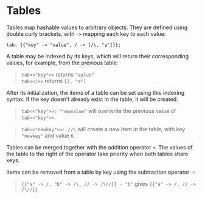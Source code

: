 # Tables

Tables map hashable values to arbitrary objects.
They are defined using double curly brackets, with `->` mapping each key to
each value:

```sm
tab: {{"key" -> "value", / -> [/\, "a"]}};
```

A table may be indexed by its keys, which will return their corresponding
values, for example, from the previous table:

> `tab<<"key">>` returns `"value"`  
> <code>tab&lt;&lt;/&gt;&gt;</code> returns `[2, "a"]`

After its initialization, the items of a table can be set using this indexing
syntax. If the key doesn't already exist in the table, it will be created.

> `tab<<"key">>: "newvalue"` will overwrite the previous value of `tab<<"key">>`.

> `tab<<"newkey">>: //\` will create a new item in the table, with key `"newkey"`
and value `6`.

Tables can be merged together with the addition operator `+`. The values of the
table to the right of the operator take priority when both tables share keys.

Items can be removed from a table by key using the subtraction operator `-`:

> `{{"a" -> /, "b" -> /\, // -> /\//}} - "b"` gives `{{"a" -> /, // -> /\//}}`
